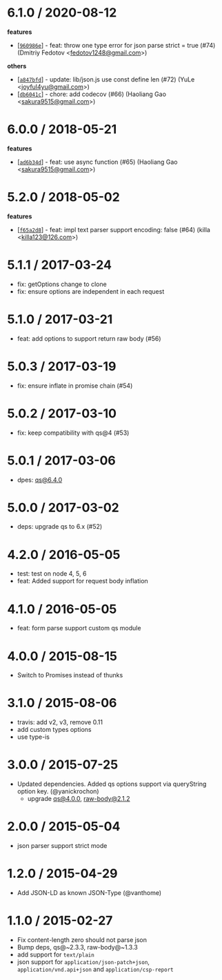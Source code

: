 
6.1.0 / 2020-08-12
==================

**features**
  * [[`960986e`](http://github.com/cojs/co-body/commit/960986ef7518ae7ed05f4a2deab44395ffeaa796)] - feat: throw one type error for json parse strict = true (#74) (Dmitriy Fedotov <<fedotov1248@gmail.com>>)

**others**
  * [[`a847bfd`](http://github.com/cojs/co-body/commit/a847bfd6e9648138669791c5106439aa080c03ec)] - update: lib/json.js use const define len (#72) (YuLe <<joyful4yu@gmail.com>>)
  * [[`db6041c`](http://github.com/cojs/co-body/commit/db6041c27ce9a6b280aa49c88d82e3ee0da6a844)] - chore: add codecov (#66) (Haoliang Gao <<sakura9515@gmail.com>>)

6.0.0 / 2018-05-21
==================

**features**
  * [[`ad6b34d`](http://github.com/cojs/co-body/commit/ad6b34d72886001215a7ed71861b63dbddbbf40b)] - feat: use async function (#65) (Haoliang Gao <<sakura9515@gmail.com>>)

5.2.0 / 2018-05-02
==================

**features**
  * [[`f65a2d8`](http://github.com/cojs/co-body/commit/f65a2d8f7ebf4426138035af6d7e7f02272441f2)] - feat: impl text parser support encoding: false (#64) (killa <<killa123@126.com>>)

5.1.1 / 2017-03-24
==================

  * fix: getOptions change to clone
  * fix: ensure options are independent in each request

5.1.0 / 2017-03-21
==================

  * feat: add options to support return raw body (#56)

5.0.3 / 2017-03-19
==================

  * fix: ensure inflate in promise chain (#54)

5.0.2 / 2017-03-10
==================

  * fix: keep compatibility with qs@4 (#53)

5.0.1 / 2017-03-06
==================

  * dpes: qs@6.4.0

5.0.0 / 2017-03-02
==================

  * deps: upgrade qs to 6.x (#52)

4.2.0 / 2016-05-05
==================

  * test: test on node 4, 5, 6
  * feat: Added support for request body inflation

4.1.0 / 2016-05-05
==================

  * feat: form parse support custom qs module

4.0.0 / 2015-08-15
==================

  * Switch to Promises instead of thunks

3.1.0 / 2015-08-06
==================

 * travis: add v2, v3, remove 0.11
 * add custom types options
 * use type-is

3.0.0 / 2015-07-25
==================

 * Updated dependencies. Added qs options support via queryString option key. (@yanickrochon)
   * upgrade qs@4.0.0, raw-body@2.1.2

2.0.0 / 2015-05-04
==================

  * json parser support strict mode

1.2.0 / 2015-04-29
==================

 * Add JSON-LD as known JSON-Type (@vanthome)

1.1.0 / 2015-02-27
==================

 * Fix content-length zero should not parse json
 * Bump deps, qs@~2.3.3, raw-body@~1.3.3
 * add support for `text/plain`
 * json support for `application/json-patch+json`, `application/vnd.api+json` and `application/csp-report`
